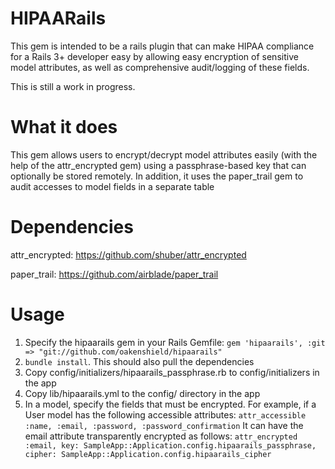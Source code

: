 HIPAARails
==========

This gem is intended to be a rails plugin that can make HIPAA compliance
for a Rails 3+ developer easy by allowing easy encryption of sensitive
model attributes, as well as comprehensive audit/logging of these
fields. 

This is still a work in progress.

What it does
============

This gem allows users to encrypt/decrypt model attributes easily (with
the help of the attr\_encrypted gem) using a passphrase-based key that
can optionally be stored remotely. In addition, it uses the paper\_trail
gem to audit accesses to model fields in a separate table


Dependencies
============

attr_encrypted: https://github.com/shuber/attr_encrypted

paper_trail: https://github.com/airblade/paper_trail

Usage
=====

1. Specify the hipaarails gem in your Rails Gemfile:
`gem 'hipaarails', :git => "git://github.com/oakenshield/hipaarails"`
2. `bundle install`. This should also pull the dependencies
3. Copy config/initializers/hipaarails\_passphrase.rb to config/initializers in the app 
4. Copy lib/hipaarails.yml to the config/ directory in the app
5. In a model, specify the fields that must be encrypted. For example,
   if a User model has the following accessible attributes: 
   `attr_accessible :name, :email, :password, :password_confirmation`
   It can have the email attribute transparently encrypted as follows:
   `attr_encrypted :email, key: SampleApp::Application.config.hipaarails_passphrase,
                        cipher: SampleApp::Application.config.hipaarails_cipher`

  

